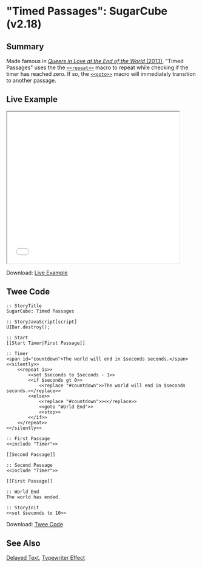 # "Timed Passages": SugarCube (v2.18)

## Summary

Made famous in [*Queers in Love at the End of the World* (2013)](https://w.itch.io/end-of-the-world), "Timed Passages" uses the the [`<<repeat>>`](http://www.motoslave.net/sugarcube/2/docs/macros.html#macros-repeat) macro to repeat while checking if the timer has reached zero. If so, the [`<<goto>>`](http://www.motoslave.net/sugarcube/2/docs/macros.html#macros-goto) macro will immediately transition to another passage.

## Live Example
<section>
<iframe src="sugarcube_timedpassages_example.html" height=400 width=90%></iframe>


Download: <a href="sugarcube_timedpassages_example.html" target="_blank">Live Example</a>
</section>

## Twee Code

```
:: StoryTitle
SugarCube: Timed Passages

:: StoryJavaScript[script]
UIBar.destroy();

:: Start
[[Start Timer|First Passage]]

:: Timer
<span id="countdown">The world will end in $seconds seconds.</span>
<<silently>>
    <<repeat 1s>>
        <<set $seconds to $seconds - 1>>
        <<if $seconds gt 0>>
            <<replace "#countdown">>The world will end in $seconds seconds.<</replace>>
        <<else>>
            <<replace "#countdown">><</replace>>
            <<goto "World End">>
            <<stop>>
        <</if>>
    <</repeat>>
<</silently>>

:: First Passage
<<include "Timer">>

[[Second Passage]]

:: Second Passage
<<include "Timer">>

[[First Passage]]

:: World End
The world has ended.

:: StoryInit
<<set $seconds to 10>>

```

Download: <a href="sugarcube_timedpassages_twee.txt" target="_blank">Twee Code</a>

## See Also

[Delayed Text](../../delayedtext/sugarcube/sugarcube_delayedtext.md), [Typewriter Effect](../../typewriter/sugarcube/sugarcube_typewriter.md)
